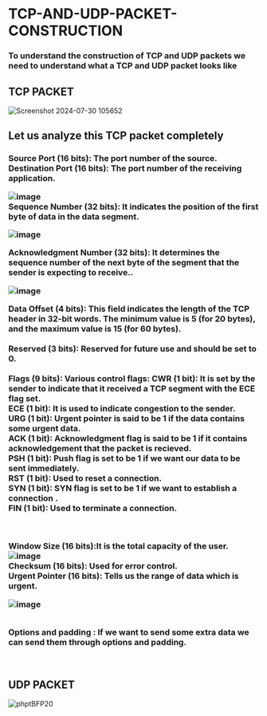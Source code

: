 # TCP-AND-UDP-PACKET-CONSTRUCTION
<P> <h3>To understand the construction of TCP and UDP packets we need to understand what a TCP and UDP packet looks like</h3></P>
<h2>TCP PACKET</h2>

![Screenshot 2024-07-30 105652](https://github.com/user-attachments/assets/a78a9c99-e801-4cc9-a8a7-a51f78377296)
<h2>Let us analyze this TCP packet completely</h2>
<h3><B>Source Port (16 bits):</B>
The port number of the source.
<br>
<b>Destination Port (16 bits):</b>
The port number of the receiving application.

![image](https://github.com/user-attachments/assets/c973b5ae-91d7-4763-a65d-e3c89d17ee98)
<br>
<B>Sequence Number (32 bits):</B>
 It indicates the position of the first byte of data in the data segment.<br>
 
 ![image](https://github.com/user-attachments/assets/e83cf94f-7338-4172-8e68-7d7be047f447)

<B>Acknowledgment Number (32 bits):</B>
It determines  the sequence number of the next byte of the segment that the sender is expecting to receive..<br>

![image](https://github.com/user-attachments/assets/745a22c4-48d8-4e67-be75-86263168c468)

<b>Data Offset (4 bits):</b>
This field indicates the length of the TCP header in 32-bit words. The minimum value is 5 (for 20 bytes), and the maximum value is 15 (for 60 bytes).<br><br>
<b>Reserved (3 bits):</b>
Reserved for future use and should be set to 0.<br><br>
Flags (9 bits):
Various control flags:
CWR (1 bit):  It is set by the sender to indicate that it received a TCP segment with the ECE flag set.<br>
ECE (1 bit):  It is used to indicate congestion to the sender.<br>
URG (1 bit):  Urgent pointer is said to be 1 if the data contains some urgent data.<br>
ACK (1 bit):  Acknowledgment flag is said to be 1 if it contains acknowledgement that the packet is recieved.<br>
PSH (1 bit):  Push flag is set to be 1 if we want our data to be sent immediately.<br>
RST (1 bit):  Used to reset a connection.<br>
SYN (1 bit):  SYN flag is set to be 1 if we want to establish a connection .<br>
FIN (1 bit):  Used to terminate a connection.<br><br><br>

Window Size (16 bits):It is the total capacity of the user. 
![image](https://github.com/user-attachments/assets/c172fb36-ab4b-4360-8ad6-2a27955de678)
<br>
<b>Checksum (16 bits):</b>
Used for error control.
<br>
<B>Urgent Pointer (16 bits):</b>
Tells us the range of data which is urgent.

![image](https://github.com/user-attachments/assets/a96bc3da-c655-4c6a-8c78-fcd981d66329)

<br>
<b>Options and padding :</b>
If we want to send some extra data we can send them through options and padding.
</h3><br>
<h2>UDP PACKET</h2>

![phptBFP20](https://github.com/user-attachments/assets/a4da21fc-0a6a-43f0-aa19-5359e0569295)





